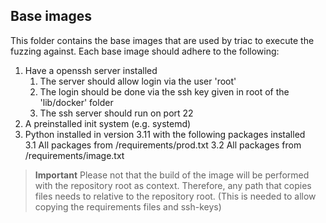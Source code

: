 ## Base images

This folder contains the base images that are used by triac to execute the fuzzing against.
Each base image should adhere to the following:

1. Have a openssh server installed
    1. The server should allow login via the user 'root'
    2. The login should be done via the ssh key given in root of the 'lib/docker' folder
    3. The ssh server should run on port 22
2. A preinstalled init system (e.g. systemd)
3. Python installed in version 3.11 with the following packages installed  
    3.1 All packages from /requirements/prod.txt
    3.2 All packages from /requirements/image.txt


> **Important**
> Please not that the build of the image will be performed with the repository root as context. Therefore, any path that copies files needs to relative to the repository root. (This is needed to allow copying the requirements files and ssh-keys)